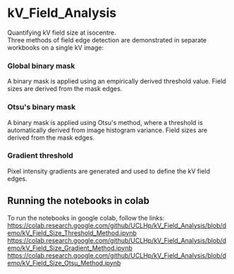 # kV_Field_Analysis
Quantifying kV field size at isocentre.  
Three methods of field edge detection are demonstrated in separate workbooks on a single kV image:  
### Global binary mask 
A binary mask is applied using an empirically derived threshold value. Field sizes are derived from the mask edges.  
  
### Otsu's binary mask
A binary mask is applied using Otsu's method, where a threshold is automatically derived from image histogram variance. Field sizes are derived from the mask edges.  
  
### Gradient threshold
Pixel intensity gradients are generated and used to define the kV field edges.  
  
## Running the notebooks in colab  
To run the notebooks in google colab, follow the links:  
https://colab.research.google.com/github/UCLHp/kV_Field_Analysis/blob/demo/kV_Field_Size_Threshold_Method.ipynb  
https://colab.research.google.com/github/UCLHp/kV_Field_Analysis/blob/demo/kV_Field_Size_Gradient_Method.ipynb  
https://colab.research.google.com/github/UCLHp/kV_Field_Analysis/blob/demo/kV_Field_Size_Otsu_Method.ipynb  
  
